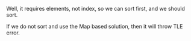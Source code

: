 
Well, it requires elements, not index, so we can sort first, and we should sort.

If we do not sort and use the Map based solution, then it will throw TLE error.

